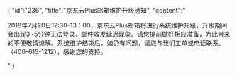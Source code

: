 {
	"id":"236",
	"title":"京东云Plus邮箱维护升级通知",
	"content":"<p>2018年7月20日12:30-13：00，京东云Plus邮箱将进行系统维护升级，升级期间会出现3~5分钟无法登录，邮件收发延迟现象。请您提前做好相应准备，为此带来的不便敬请谅解。系统维护结束后，如仍有问题，请您与我们工单或电话联系。（400-615-1212），感谢您的支持。&nbsp;</p>"
}